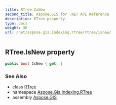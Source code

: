 ```yaml
---
title: RTree.IsNew
second_title: Aspose.GIS for .NET API Reference
description: RTree property. 
type: docs
weight: 30
url: /net/aspose.gis.indexing.rtree/rtree/isnew/
---
```

## RTree.IsNew property

```csharp
public bool IsNew { get; }
```

### See Also

* class [RTree](../)
* namespace [Aspose.Gis.Indexing.RTree](../../rtree/)
* assembly [Aspose.GIS](../../../)


